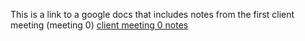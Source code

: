 This is a link to a google docs that includes notes from the first client meeting (meeting 0)
[client meeting 0 notes](https://docs.google.com/document/d/17ktYHzFEkjsh6DAo3TnnFM3qTD1AYKQxL2xz1f65SRQ/edit)
